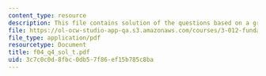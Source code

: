 ```yaml
---
content_type: resource
description: This file contains solution of the questions based on a graph.
file: https://ol-ocw-studio-app-qa.s3.amazonaws.com/courses/3-012-fundamentals-of-materials-science-fall-2005/3c7c0c0d8fbc0db57f86ef15b785c8ba_f04_q4_sol_t.pdf
file_type: application/pdf
resourcetype: Document
title: f04_q4_sol_t.pdf
uid: 3c7c0c0d-8fbc-0db5-7f86-ef15b785c8ba
---
```

